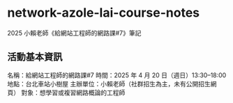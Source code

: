 # network-azole-lai-course-notes
2025 小賴老師《給網站工程師的網路課#7》筆記

## 活動基本資訊
名稱：給網站工程師的網路課#7
時間：2025 年 4 月 20 日（週日）13:30–18:00
地點：台北車站小樹屋
主辦單位：小賴老師（社群招生為主，未有公開招生網頁）
對象：想學習或複習網路概論的工程師
